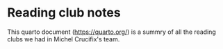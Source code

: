 # Reading club notes

This quarto document (<https://quarto.org/>) is a summry of all the reading clubs we had in Michel Crucifix's team. 
